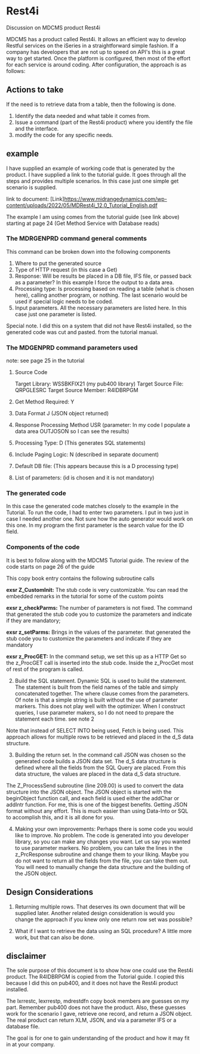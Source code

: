 # Rest4i
Discussion on MDCMS product Rest4i 

MDCMS has a product called Rest4i. It allows an efficient way to develop Restful services on the iSeries in a straightforward simple fashion. If a company has developers that are not up to speed on API's this is a great way to get started. Once the platform is configured, then most of the effort for each service is around coding. After configuration, the approach is as follows:   

## Actions to take 
If the need is to retrieve data from a table, then the following is done. 
1. Identify the data needed and what table it comes from. 
2. Issue a command (part of the Rest4i product) where you identify the file and the interface.
3. modify the code for any specific needs. 

## example 
I have supplied an example of working code that is generated by the product.  I have supplied a link to the tutorial guide. It goes through all the steps and provides multiple scenarios. In this case just one simple get scenario is supplied.

link to document:  [Link]https://www.midrangedynamics.com/wp-content/uploads/2022/05/MDRest4i_12.0_Tutorial_English.pdf

The example I am using comes from the tutorial guide (see link above) starting at page 24 (Get Method Service with Database reads)

### The MDRGENPRD command general comments
This command can be broken down into the following components 

1. Where to put the generated source  
2. Type of HTTP request (in this case a Get) 
3. Response: Will be results be placed in a DB file, IFS file, or passed back as a parameter? In this example I force the output to a data area.    
4. Processing type: Is processing based on reading a table (what is chosen here), calling another program, or nothing. The last scenario would be used if special logic needs to be coded.  
5. Input parameters. All the necessary parameters are listed here. In this case just one parameter is listed.  

Special note. I did this on a system that did not have Rest4i installed, so the generated code was cut and pasted. from the tutorial manual.  
### The MDGENPRD command parameters used 
note: see page 25 in the tutorial  

1. Source Code  

    Target Library: WSSBKFIX21 (my pub400 library) 
    Target Source File: QRPGLESRC 
    Target Source Member: R4IDBRPGM  

2. Get Method Required: Y  
3. Data Format J (JSON object returned) 
4. Response Processing Method USR (parameter: In my code I populate a data area OUTJOSON so I can see the results) 
5. Processing Type: D (This generates SQL statements) 
6. Include Paging Logic: N (described in separate document) 
7. Default DB file: (This appears because this is a D processing type) 
8. List of parameters: (id is chosen and it is not mandatory) 

### The generated code
In this case the generated code matches closely to the example in the Tutorial. To run the code, I had to enter two parameters. I put in two just in case I needed another one. Not sure how the auto generator would work on this one. In my program the first parameter is the search value for the ID field.    

### Components of the code 
It is best to follow along with the MDCMS Tutorial guide. The review of the code starts on page 26 of the guide  

This copy book entry contains the following subroutine calls  

  **exsr Z_CustomInit:** The stub code is very customizable. You can read the embedded remarks in the tutorial for some of the custom points

  **exsr z_checkParms:** The number of parameters is not fixed.  The command that generated the stub code you to customize the parameters and indicate if they are mandatory;       

  **exsr z_setParms:** Brings in the values of the parameter.  that generated the stub code you to customize the parameters and indicate if they are mandatory                                    
                        
  **exsr z_ProcGET:** In the command setup, we set this up as a HTTP Get so the z_ProcGET call is inserted into the stub code. Inside the z_ProcGet most of rest of the program is called. 

2. Build the SQL statement.  Dynamic SQL is used to build the statement.  The statement is built from the field names of the table and simply concatenated together.  The where clause comes from the parameters.  Of note is that a simple string is built without the use of parameter markers.  This does not play well with the optimizer.  When I construct queries, I use parameter makers, so I do not need to prepare the statement each time.  see note 2  

Note that instead of SELECT INTO being used, Fetch is being used.  This approach allows for multiple rows to be retrieved and placed in the d_S data structure.   

3. Building the return set. In the command call JSON was chosen so the generated code builds a JSON data set.  The d_S data structure is defined where all the fields from the SQL Query are placed. From this data structure, the values are placed in the data d_S data structure.  

The Z_ProcessSend subroutine (line 209.00) is used to convert the data structure into the JSON object. The JSON object is started with the beginObject function call, and each field is used either the addChar or addIntr function. For me, this is one of the biggest benefits. Getting JSON format without any effort. This is much easier than using Data-Into or SQL to accomplish this, and it is all done for you.  

4. Making your own improvements: Perhaps there is some code you would like to improve.  No problem.  The code is generated into you developer library, so you can make any changes you want. Let us say you wanted to use parameter markers. No problem, you can take the lines in the z_PrcResponse subroutine and change them to your liking. Maybe you do not want to return all the fields from the file, you can take them out. You will need to manually change the data structure and the building of the JSON object.  

## Design Considerations 
1. Returning multiple rows. That deserves its own document that will be supplied later. Another related design consideration is would you change the approach if you knew only one return row set was possible?  

2. What if I want to retrieve the data using an SQL procedure?  A little more work, but that can also be done.  

## disclaimer 
The sole purpose of this document is to show how one could use the Rest4i product. The R4IDBRPGM is copied from the Tutorial guide. I copied this because I did this on pub400, and it does not have the Rest4i product installed.  

The lxrrestc, lexrrestp, mdrestdfn copy book members are guesses on my part. Remember pub400 does not have the product. Also, these guesses work for the scenario I gave, retrieve one record, and return a JSON object. The real product can return XLM, JSON, and via a parameter IFS or a database file.  

The goal is for one to gain understanding of the product and how it may fit in at your company.  
